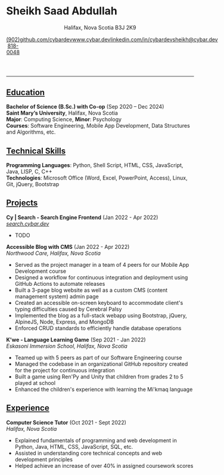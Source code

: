 # Sheikh Saad Abdullah

<header>
  <p>Halifax, Nova Scotia B3J 2K9</p>
  <section style="display: flex; justify-content: space-around; margin-top: 1.1em;">
    <a href="tel:+19028180048">(902) 818-0048</a>
    <a href="https://github.com/cybardev">github.com/cybardev</a>
    <a href="https://www.cybar.dev">www.cybar.dev</a>
    <a href="https://www.linkedin.com/in/cybardev">linkedin.com/in/cybardev</a>
    <a href="mailto:sheikh@cybar.dev">sheikh@cybar.dev</a>
  </section>
</header>

---

## <u>Education</u>

**Bachelor of Science (B.Sc.) with Co-op** (Sep 2020 – Dec 2024)  
**Saint Mary’s University**, Halifax, Nova Scotia  
**Major**: Computing Science, **Minor**: Psychology  
**Courses**: Software Engineering, Mobile App Development, Data Structures and Algorithms, etc.

## <u>Technical Skills</u>

**Programming Languages**: Python, Shell Script, HTML, CSS, JavaScript, Java, LISP, C, C++  
**Technologies**: Microsoft Office (Word, Excel, PowerPoint, Access), Linux, Git, jQuery, Bootstrap

## <u>Projects</u>

**Cy | Search - Search Engine Frontend** (Jan 2022 - Apr 2022)  
*[search.cybar.dev](https://search.cybar.dev)*

- TODO

**Accessible Blog with CMS** (Jan 2022 - Apr 2022)  
*Northwood Care, Halifax, Nova Scotia*

- Served as the project manager in a team of 4 peers for our Mobile App Development course
- Designed a workflow for continuous integration and deployment using GitHub Actions to automate releases
- Built a 3-page blog website as well as a custom CMS (content management system) admin page
- Created an accessible on-screen keyboard to accommodate client's typing difficulties caused by Cerebral Palsy
- Implemented the blog as a full-stack webapp using Bootstrap, jQuery, AlpineJS, Node, Express, and MongoDB
- Enforced CRUD standards to efficiently handle database operations

**K'we - Language Learning Game** (Sep 2021 - Jan 2022)  
*Eskasoni Immersion School, Halifax, Nova Scotia*

- Teamed up with 5 peers as part of our Software Engineering course
- Managed the codebase in an organizational GitHub repository created for the project for continuous integration
- Built a game using Ren'Py and Unity that children from grades 2 to 5 played at school
- Enhanced the children's experience with learning the Mi'kmaq language

## <u>Experience</u>

**Computer Science Tutor** (Oct 2021 - Sept 2022)  
*Halifax, Nova Scotia*

- Explained fundamentals of programming and web development in Python, Java, HTML, CSS, JavaScript, SQL, etc.
- Assisted in understanding core technical concepts and web development principles
- Helped achieve an increase of over 40% in assigned coursework scores